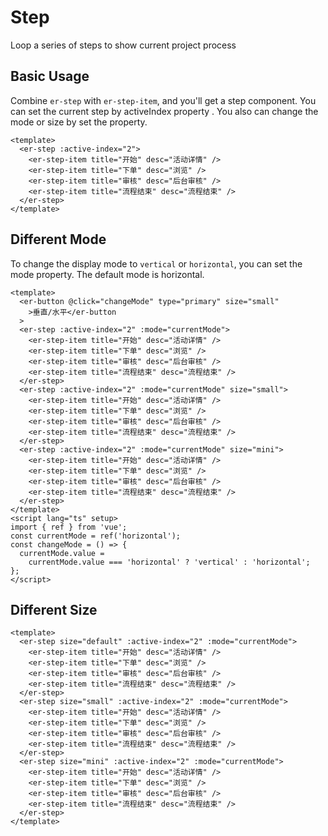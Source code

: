 # Step

Loop a series of steps to show current project process

## Basic Usage

Combine `er-step` with `er-step-item`, and you'll get a step component. You can set the current step by activeIndex property . You also can change the mode or size by
set the property.

```vue preview
<template>
  <er-step :active-index="2">
    <er-step-item title="开始" desc="活动详情" />
    <er-step-item title="下单" desc="浏览" />
    <er-step-item title="审核" desc="后台审核" />
    <er-step-item title="流程结束" desc="流程结束" />
  </er-step>
</template>
```

## Different Mode

To change the display mode to `vertical` or `horizontal`, you can set the mode property. The default mode is horizontal.

```vue preview
<template>
  <er-button @click="changeMode" type="primary" size="small"
    >垂直/水平</er-button
  >
  <er-step :active-index="2" :mode="currentMode">
    <er-step-item title="开始" desc="活动详情" />
    <er-step-item title="下单" desc="浏览" />
    <er-step-item title="审核" desc="后台审核" />
    <er-step-item title="流程结束" desc="流程结束" />
  </er-step>
  <er-step :active-index="2" :mode="currentMode" size="small">
    <er-step-item title="开始" desc="活动详情" />
    <er-step-item title="下单" desc="浏览" />
    <er-step-item title="审核" desc="后台审核" />
    <er-step-item title="流程结束" desc="流程结束" />
  </er-step>
  <er-step :active-index="2" :mode="currentMode" size="mini">
    <er-step-item title="开始" desc="活动详情" />
    <er-step-item title="下单" desc="浏览" />
    <er-step-item title="审核" desc="后台审核" />
    <er-step-item title="流程结束" desc="流程结束" />
  </er-step>
</template>
<script lang="ts" setup>
import { ref } from 'vue';
const currentMode = ref('horizontal');
const changeMode = () => {
  currentMode.value =
    currentMode.value === 'horizontal' ? 'vertical' : 'horizontal';
};
</script>
```

## Different Size

```vue preview
<template>
  <er-step size="default" :active-index="2" :mode="currentMode">
    <er-step-item title="开始" desc="活动详情" />
    <er-step-item title="下单" desc="浏览" />
    <er-step-item title="审核" desc="后台审核" />
    <er-step-item title="流程结束" desc="流程结束" />
  </er-step>
  <er-step size="small" :active-index="2" :mode="currentMode">
    <er-step-item title="开始" desc="活动详情" />
    <er-step-item title="下单" desc="浏览" />
    <er-step-item title="审核" desc="后台审核" />
    <er-step-item title="流程结束" desc="流程结束" />
  </er-step>
  <er-step size="mini" :active-index="2" :mode="currentMode">
    <er-step-item title="开始" desc="活动详情" />
    <er-step-item title="下单" desc="浏览" />
    <er-step-item title="审核" desc="后台审核" />
    <er-step-item title="流程结束" desc="流程结束" />
  </er-step>
</template>
```
